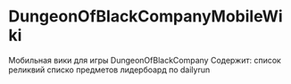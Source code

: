 # DungeonOfBlackCompanyMobileWiki
 
Мобильная вики для игры DungeonOfBlackCompany
Содержит:
список реликвий 
списко предметов
лидербоард по dailyrun
